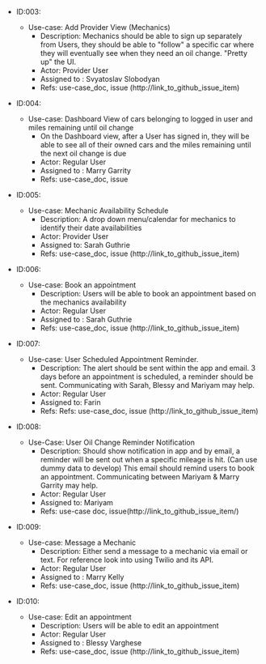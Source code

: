 * ID:003:
	* Use-case: Add Provider View (Mechanics)
    	* Description: Mechanics should be able to sign up separately from Users, they should be able to "follow" a specific car where they will eventually see when they need an oil change. "Pretty up" the UI.
     	* Actor: Provider User
     	* Assigned to : Svyatoslav Slobodyan
     	* Refs: use-case_doc, issue (http://link_to_github_issue_item)

* ID:004: 
	* Use-case: Dashboard View of cars belonging to logged in user and miles remaining until oil change
     	* On the Dashboard view, after a User has signed in, they will be able to see all of their owned cars and the miles remaining until the next oil change is due
     	* Actor: Regular User
     	* Assigned to : Marry Garrity
     	* Refs: use-case_doc, issue 

* ID:005: 
	* Use-case: Mechanic Availability Schedule
     	* Description: A drop down menu/calendar for mechanics to identify their date availabilities
     	* Actor: Provider User
     	* Assigned to: Sarah Guthrie
     	* Refs: use-case_doc, issue (http://link_to_github_issue_item)

* ID:006: 
	* Use-case: Book an appointment
     	* Description: Users will be able to book an appointment based on the mechanics availability
     	* Actor: Regular User
     	* Assigned to : Sarah Guthrie
     	* Refs: use-case_doc, issue (http://link_to_github_issue_item)

* ID:007:
    * Use-case: User Scheduled Appointment Reminder.
       * Description: The alert should be sent within the app and email. 3 days before an appointment is scheduled, a reminder should be sent. Communicating with Sarah, Blessy and Mariyam may help.
       * Actor: Regular User
       * Assigned to: Farin
       * Refs: Refs: use-case_doc, issue (http://link_to_github_issue_item)

* ID:008:
     * Use-Case: User Oil Change Reminder Notification
       * Description: Should show notification in app and by email, a reminder will be sent out when a specific mileage is hit. (Can use dummy data to develop) This email should remind users to book an appointment. Communicating between Mariyam & Marry Garrity may help.
       * Actor: Regular User
       * Assigned to: Mariyam
       * Refs: use-case doc, issue(http://link_to_github_issue_item/)

* ID:009:
	* Use-case: Message a Mechanic
     	* Description: Either send a message to a mechanic via email or text. For reference look into using Twilio and its API.
     	* Actor: Regular User
    	* Assigned to : Marry Kelly
     	* Refs: use-case_doc, issue (http://link_to_github_issue_item)
	
* ID:010: 
	* Use-case: Edit an appointment
     	* Description: Users will be able to edit an appointment 
     	* Actor: Regular User
     	* Assigned to : Blessy Varghese
     	* Refs: use-case_doc, issue (http://link_to_github_issue_item)
